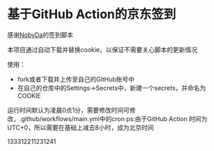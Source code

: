 # 基于GitHub Action的京东签到

感谢[NobyDa](https://github.com/NobyDa)的签到脚本

本项目通过自动下载并替换cookie，以保证不需要关心脚本的更新情况

使用：

* fork或者下载并上传至自己的GitHub账号中
* 在自己的仓库中的Settings->Secrets中，新建一个secrets，并命名为COOKIE

运行时间默认为凌晨0点1分，需要修改时间可修改，.github/workflows/main.yml中的cron
ps:由于GitHub Action 时间为UTC+0，所以需要在基础上减去8小时，成为北京时间


133312211231241
